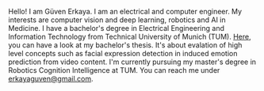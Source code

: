 Hello! I am Güven Erkaya. I am an electrical and computer engineer. My interests are computer vision and deep learning, robotics and AI in Medicine. I have a bachelor's degree in Electrical Engineering and Information Technology from Technical University of Munich (TUM). [Here](https://github.com/guvenerkaya/guvenerkaya/blob/main/bachelor_thesis.pdf), you can have a look at my bachelor's thesis. It's about evalation of high level concepts such as facial expression detection in induced emotion prediction from video content. I'm currently pursuing my master's degree in Robotics Cognition Intelligence at TUM. You can reach me under erkayaguven@gmail.com.



<!---
- 👋 Hi, I’m @guvenerkaya
- 👀 I’m interested in ...
- 🌱 I’m currently learning ...
- 💞️ I’m looking to collaborate on ...
- 📫 How to reach me ...

--->

<!---
guvenerkaya/guvenerkaya is a ✨ special ✨ repository because its `README.md` (this file) appears on your GitHub profile.
You can click the Preview link to take a look at your changes.
--->
